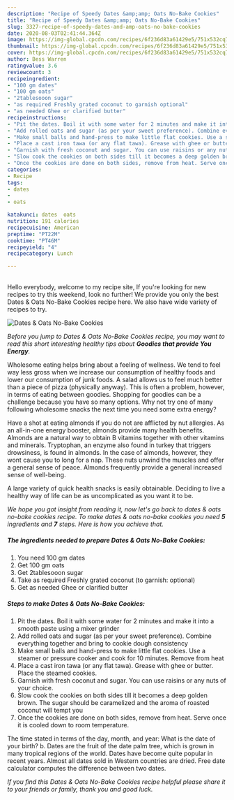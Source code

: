 ```yaml
---
description: "Recipe of Speedy Dates &amp;amp; Oats No-Bake Cookies"
title: "Recipe of Speedy Dates &amp;amp; Oats No-Bake Cookies"
slug: 3327-recipe-of-speedy-dates-and-amp-oats-no-bake-cookies
date: 2020-08-03T02:41:44.364Z
image: https://img-global.cpcdn.com/recipes/6f236d83a61429e5/751x532cq70/dates-oats-no-bake-cookies-recipe-main-photo.jpg
thumbnail: https://img-global.cpcdn.com/recipes/6f236d83a61429e5/751x532cq70/dates-oats-no-bake-cookies-recipe-main-photo.jpg
cover: https://img-global.cpcdn.com/recipes/6f236d83a61429e5/751x532cq70/dates-oats-no-bake-cookies-recipe-main-photo.jpg
author: Bess Warren
ratingvalue: 3.6
reviewcount: 3
recipeingredient:
- "100 gm dates"
- "100 gm oats"
- "2tablesooon sugar"
- "as required Freshly grated coconut to garnish optional"
- "as needed Ghee or clarified butter"
recipeinstructions:
- "Pit the dates. Boil it with some water for 2 minutes and make it into a smooth paste using a mixer grinder"
- "Add rolled oats and sugar (as per your sweet preference). Combine everything together and bring to cookie dough consistency"
- "Make small balls and hand-press to make little flat cookies. Use a steamer or pressure cooker and cook for 10 minutes. Remove from heat"
- "Place a cast iron tawa (or any flat tawa). Grease with ghee or butter. Place the steamed cookies."
- "Garnish with fresh coconut and sugar. You can use raisins or any nuts of your choice."
- "Slow cook the cookies on both sides till it becomes a deep golden brown. The sugar should be caramelized and the aroma of roasted coconut will tempt you"
- "Once the cookies are done on both sides, remove from heat. Serve once it is cooled down to room temperature."
categories:
- Recipe
tags:
- dates
- 
- oats

katakunci: dates  oats 
nutrition: 191 calories
recipecuisine: American
preptime: "PT22M"
cooktime: "PT46M"
recipeyield: "4"
recipecategory: Lunch

---
```

<br>
Hello everybody, welcome to my recipe site, If you're looking for new recipes to try this weekend, look no further! We provide you only the best Dates &amp; Oats No-Bake Cookies recipe here. We also have wide variety of recipes to try.
<br>


![Dates &amp; Oats No-Bake Cookies](https://img-global.cpcdn.com/recipes/6f236d83a61429e5/751x532cq70/dates-oats-no-bake-cookies-recipe-main-photo.jpg)

<i>Before you jump to Dates &amp; Oats No-Bake Cookies recipe, you may want to read this short interesting healthy tips about 
<strong>Goodies that provide You Energy</strong>.</i>
</br>

Wholesome eating helps bring about a feeling of wellness. We tend to feel way less gross when we increase our consumption of healthy foods and lower our consumption of junk foods. A salad allows us to feel much better than a piece of pizza (physically anyway). This is often a problem, however, in terms of eating between goodies. Shopping for goodies can be a challenge because you have so many options. Why not try one of many following wholesome snacks the next time you need some extra energy?

Have a shot at eating almonds if you do not are afflicted by nut allergies. As an all-in-one energy booster, almonds provide many health benefits. Almonds are a natural way to obtain B vitamins together with other vitamins and minerals. Tryptophan, an enzyme also found in turkey that triggers drowsiness, is found in almonds. In the case of almonds, however, they wont cause you to long for a nap. These nuts unwind the muscles and offer a general sense of peace. Almonds frequently provide a general increased sense of well-being.

A large variety of quick health snacks is easily obtainable. Deciding to live a healthy way of life can be as uncomplicated as you want it to be.


<i>We hope you got insight from reading it, now let's go back to dates &amp; oats no-bake cookies recipe. To make dates &amp; oats no-bake cookies you need <strong>5</strong> ingredients and <strong>7</strong> steps. Here is how you achieve that.
</i>

##### The ingredients needed to prepare Dates &amp; Oats No-Bake Cookies:

1. You need 100 gm dates
1. Get 100 gm oats
1. Get 2tablesooon sugar
1. Take as required Freshly grated coconut (to garnish: optional)
1. Get as needed Ghee or clarified butter


##### Steps to make Dates &amp; Oats No-Bake Cookies:

1. Pit the dates. Boil it with some water for 2 minutes and make it into a smooth paste using a mixer grinder
1. Add rolled oats and sugar (as per your sweet preference). Combine everything together and bring to cookie dough consistency
1. Make small balls and hand-press to make little flat cookies. Use a steamer or pressure cooker and cook for 10 minutes. Remove from heat
1. Place a cast iron tawa (or any flat tawa). Grease with ghee or butter. Place the steamed cookies.
1. Garnish with fresh coconut and sugar. You can use raisins or any nuts of your choice.
1. Slow cook the cookies on both sides till it becomes a deep golden brown. The sugar should be caramelized and the aroma of roasted coconut will tempt you
1. Once the cookies are done on both sides, remove from heat. Serve once it is cooled down to room temperature.


The time stated in terms of the day, month, and year: What is the date of your birth? b. Dates are the fruit of the date palm tree, which is grown in many tropical regions of the world. Dates have become quite popular in recent years. Almost all dates sold in Western countries are dried. Free date calculator computes the difference between two dates. 

<i>If you find this Dates &amp; Oats No-Bake Cookies recipe helpful please share it to your friends or family, thank you and good luck.</i>
